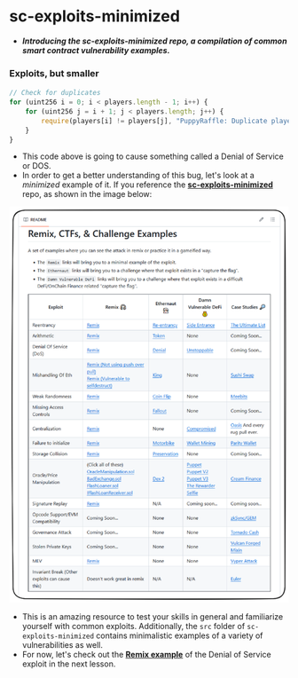# sc-exploits-minimized
- ***Introducing the sc-exploits-minimized repo, a compilation of common smart contract vulnerability examples.***

### Exploits, but smaller

```js
// Check for duplicates
for (uint256 i = 0; i < players.length - 1; i++) {
    for (uint256 j = i + 1; j < players.length; j++) {
        require(players[i] != players[j], "PuppyRaffle: Duplicate player");
    }
}
```

- This code above is going to cause something called a Denial of Service or DOS.
- In order to get a better understanding of this bug, let's look at a _minimized_ example of it. If you reference the **[sc-exploits-minimized](https://github.com/Cyfrin/sc-exploits-minimized)** repo, as shown in the image below:

![alt text](<../S3 Your First Audit/Images/image copy 14.png>)

- This is an amazing resource to test your skills in general and familiarize yourself with common exploits. Additionally, the `src` folder of `sc-exploits-minimized` contains minimalistic examples of a variety of vulnerabilities as well.
- For now, let's check out the **[Remix example](https://remix.ethereum.org/#url=https://github.com/Cyfrin/sc-exploits-minimized/blob/main/src/denial-of-service/DoS.sol\&lang=en\&optimize=false\&runs=200\&evmVersion=null\&version=soljson-v0.8.20+commit.a1b79de6.js)** of the Denial of Service exploit in the next lesson.
